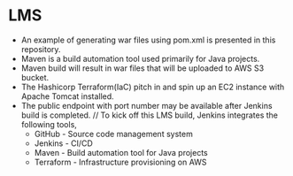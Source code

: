 # LMS
* An example of generating war files using pom.xml is presented in this repository.
* Maven is a build automation tool used primarily for Java projects.
* Maven build will result in war files that will be uploaded to AWS S3 bucket.
* The Hashicorp Terraform(IaC) pitch in and spin up an EC2 instance with Apache Tomcat installed.
* The public endpoint with port number may be available after Jenkins build is completed.
// To kick off this LMS build, Jenkins integrates the following tools,
  * GitHub - Source code management system
  * Jenkins - CI/CD
  * Maven - Build automation tool for Java projects
  * Terraform - Infrastructure provisioning on AWS
